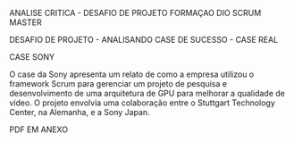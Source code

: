 ANALISE CRITICA - DESAFIO DE PROJETO
FORMAÇAO DIO SCRUM MASTER

DESAFIO DE PROJETO - ANALISANDO CASE DE SUCESSO - CASE REAL

CASE SONY

O case da Sony apresenta um relato de como a empresa utilizou o framework Scrum para gerenciar um projeto de pesquisa
e desenvolvimento de uma arquitetura de GPU para melhorar a qualidade de vídeo. O projeto envolvia uma colaboração entre 
o Stuttgart Technology Center, na Alemanha, e a Sony Japan.

PDF EM ANEXO
